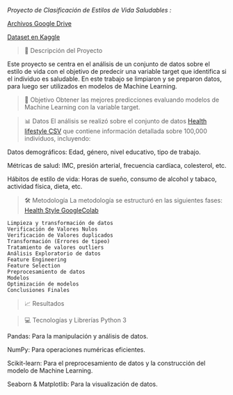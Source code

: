 *Proyecto de Clasificación de Estilos de Vida Saludables :*


[Archivos Google Drive](https://drive.google.com/drive/folders/1Bn2gcBVJh_kO482aFS8Wl-1pvD6dQ1WT?usp=drive_link)

[Dataset en Kaggle](https://www.kaggle.com/datasets/mahdimashayekhi/disease-risk-from-daily-habits/data)


>📝 Descripción del Proyecto

Este proyecto se centra en el análisis de un conjunto de datos sobre el estilo de vida con el objetivo de predecir una variable target que identifica si el individuo es saludable. 
En este trabajo se limpiaron y se preparon datos, para luego ser utilizados en modelos de Machine Learning.

>🎯 Objetivo
Obtener las mejores predicciones evaluando modelos de Machine Learning con la variable target.

>📊 Datos
El análisis se realizó sobre el conjunto de datos [Health lifestyle CSV](https://drive.google.com/file/d/1_MAq74dISL3u6c0CA4LKtluo7O9fzT51/view?usp=drive_link)  que contiene información detallada sobre 100,000 individuos, incluyendo:

Datos demográficos: Edad, género, nivel educativo, tipo de trabajo.

Métricas de salud: IMC, presión arterial, frecuencia cardíaca, colesterol, etc.

Hábitos de estilo de vida: Horas de sueño, consumo de alcohol y tabaco, actividad física, dieta, etc.

>🛠 Metodología
La metodología se estructuró en las siguientes fases:
[Health Style GoogleColab](https://drive.google.com/file/d/1ZOF0VwGzh3fVqvr_CF3-wdtDZhGnErvZ/view?usp=drive_link)

```
Limpieza y transformación de datos
Verificación de Valores Nulos
Verificación de Valores duplicados
Transformación (Errores de tipeo)
Tratamiento de valores outliers
Análisis Exploratorio de datos
Feature Engineering
Feature Selection
Preprocesamiento de datos
Modelos
Optimización de modelos
Conclusiones Finales
```

>📈 Resultados


>💻 Tecnologías y Librerías
Python 3

Pandas: Para la manipulación y análisis de datos.

NumPy: Para operaciones numéricas eficientes.

Scikit-learn: Para el preprocesamiento de datos y la construcción del modelo de Machine Learning.

Seaborn & Matplotlib: Para la visualización de datos.

